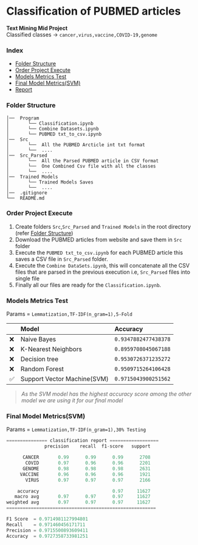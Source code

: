 # Classification of PUBMED articles
**Text Mining Mid Project**\
Classified classes -> `cancer,virus,vaccine,COVID-19,genome`


### Index
* [Folder Structure](#folder-structure)
* [Order Project Execute](#order-project-execute)
* [Models Metrics Test](#models-metrics-test)
* [Final Model Metrics(SVM)](#final-model-metricssvm)
* [Report](./Report.md)

### Folder Structure

```
│──  Program
│       └── Classification.ipynb
│       └── Combine Datasets.ipynb
│       └── PUBMED txt_to_csv.ipynb
│──  Src
│       └──  All the PUBMED Arcticle int txt format
│       └──  ....
│──  Src_Parsed
│       └──  All the Parsed PUBMED article in CSV format
│       └──  One Combined Csv file with all the classes
│       └──  ....
│──  Trained Models
│       └── Trained Models Saves
│       └──  ....
│──  .gitignore
└──  README.md
```


### Order Project Execute
1. Create folders `Src`,`Src_Parsed` and `Trained Models` in the root directory (refer [Folder Structure](#folder-structure))
1. Download the PUBMED articles from website and save them in `Src` folder
1. Execute the `PUBMED txt_to_csv.ipynb` for each PUBMED article this saves a CSV file in `Src_Parsed` folder.
1. Execute the `Combine DataSets.ipynb`, this  will concatenate all the CSV files that are parsed in the previous execution i.e, `Src_Parsed` files into single file
1. Finally all our files are ready for the `Classification.ipynb`.


### Models Metrics Test

Params = `Lemmatization,TF-IDF(n_gram=1),5-Fold`

||Model|Accuracy|
|:-|:-|:-|
|❌|Naive Bayes|`0.9347882477438378`|
|❌|K-Nearest Neighbors|`0.8959708045067188`|
|❌|Decision tree|`0.9530726371235272`|
|❌|Random Forest|`0.9509715264106428`|
|✅|Support Vector Machine(SVM)|`0.9715043900251562`|


> _As the SVM model has the highest accuracy score among the other model we are using it for our final model_

### Final Model Metrics(SVM)

Params = `Lemmatization,TF-IDF(n_gram=1),30% Testing`


```python
=============== classification report ==================
              precision    recall  f1-score   support

      CANCER       0.99      0.99      0.99      2708
       COVID       0.97      0.96      0.96      2201
      GENOME       0.98      0.98      0.98      2631
     VACCINE       0.96      0.96      0.96      1921
       VIRUS       0.97      0.97      0.97      2166

    accuracy                           0.97     11627
   macro avg       0.97      0.97      0.97     11627
weighted avg       0.97      0.97      0.97     11627
=======================================================

F1 Score  = 0.9714981127994801
Recall    = 0.971460456171711
Precision = 0.9715500893609411
Accuracy  = 0.9727358733981251
```
